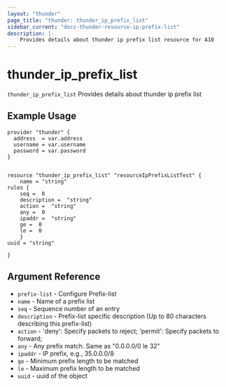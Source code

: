 ```yaml
---
layout: "thunder"
page_title: "thunder: thunder_ip_prefix_list"
sidebar_current: "docs-thunder-resource-ip-prefix-list"
description: |-
    Provides details about thunder ip prefix list resource for A10
---
```


# thunder\_ip\_prefix\_list

`thunder_ip_prefix_list` Provides details about thunder ip prefix list
## Example Usage


```hcl
provider "thunder" {
  address  = var.address
  username = var.username
  password = var.password
}


resource "thunder_ip_prefix_list" "resourceIpPrefixListTest" {
	name = "string"
rules {   
	seq =  0 
	description =  "string" 
	action =  "string" 
	any =  0 
	ipaddr =  "string" 
	ge =  0 
	le =  0 
	}
uuid = "string"
 
}

```

## Argument Reference

* `prefix-list` - Configure Prefix-list
* `name` - Name of a prefix list
* `seq` - Sequence number of an entry
* `description` - Prefix-list specific description (Up to 80 characters describing this prefix-list)
* `action` - 'deny': Specify packets to reject; 'permit': Specify packets to forward;
* `any` - Any prefix match. Same as "0.0.0.0/0 le 32"
* `ipaddr` - IP prefix, e.g., 35.0.0.0/8
* `ge` - Minimum prefix length to be matched
* `le` - Maximum prefix length to be matched
* `uuid` - uuid of the object

